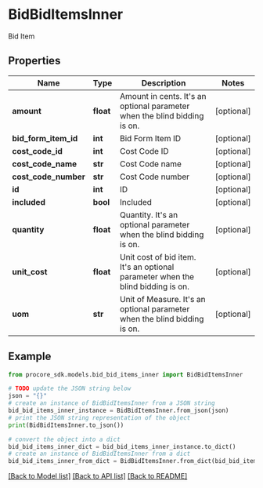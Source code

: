 # BidBidItemsInner

Bid Item

## Properties

Name | Type | Description | Notes
------------ | ------------- | ------------- | -------------
**amount** | **float** | Amount in cents. It&#39;s an optional parameter when the blind bidding is on. | [optional] 
**bid_form_item_id** | **int** | Bid Form Item ID | [optional] 
**cost_code_id** | **int** | Cost Code ID | [optional] 
**cost_code_name** | **str** | Cost Code name | [optional] 
**cost_code_number** | **str** | Cost Code number | [optional] 
**id** | **int** | ID | [optional] 
**included** | **bool** | Included | [optional] 
**quantity** | **float** | Quantity. It&#39;s an optional parameter when the blind bidding is on. | [optional] 
**unit_cost** | **float** | Unit cost of bid item. It&#39;s an optional parameter when the blind bidding is on. | [optional] 
**uom** | **str** | Unit of Measure. It&#39;s an optional parameter when the blind bidding is on. | [optional] 

## Example

```python
from procore_sdk.models.bid_bid_items_inner import BidBidItemsInner

# TODO update the JSON string below
json = "{}"
# create an instance of BidBidItemsInner from a JSON string
bid_bid_items_inner_instance = BidBidItemsInner.from_json(json)
# print the JSON string representation of the object
print(BidBidItemsInner.to_json())

# convert the object into a dict
bid_bid_items_inner_dict = bid_bid_items_inner_instance.to_dict()
# create an instance of BidBidItemsInner from a dict
bid_bid_items_inner_from_dict = BidBidItemsInner.from_dict(bid_bid_items_inner_dict)
```
[[Back to Model list]](../README.md#documentation-for-models) [[Back to API list]](../README.md#documentation-for-api-endpoints) [[Back to README]](../README.md)


